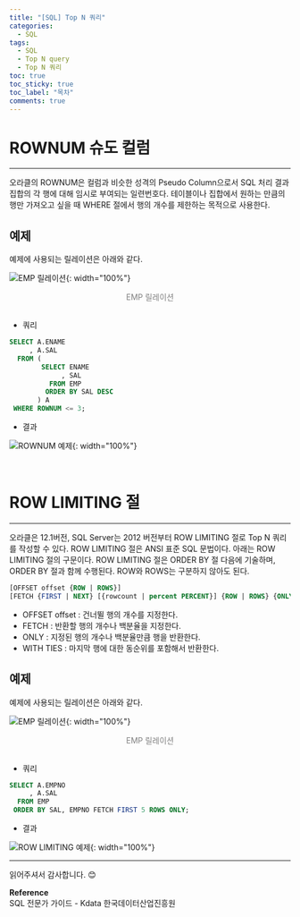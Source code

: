 ```yaml
---
title: "[SQL] Top N 쿼리"
categories:
  - SQL
tags:
  - SQL
  - Top N query
  - Top N 쿼리
toc: true
toc_sticky: true
toc_label: "목차"
comments: true
---
```


# ROWNUM 슈도 컬럼
---
오라클의 ROWNUM은 컬럼과 비슷한 성격의 Pseudo Column으로서 SQL 처리 결과 집합의 각 행에 대해 임시로 부여되는 일련번호다. 테이블이나 집합에서 원하는 만큼의 행만 가져오고 싶을 때 WHERE 절에서 행의 개수를 제한하는 목적으로 사용한다.

## 예제
예제에 사용되는 릴레이션은 아래와 같다.

![EMP 릴레이션](/blog/assets/img/posts/20221017/emp-relation.png "EMP 릴레이션"){: width="100%"}
<div style="color: gray; text-align: center; margin-bottom: 30px;">EMP 릴레이션</div>

- 쿼리
  
```sql
SELECT A.ENAME
     , A.SAL
  FROM (
        SELECT ENAME
             , SAL
          FROM EMP
         ORDER BY SAL DESC
       ) A
 WHERE ROWNUM <= 3;
```

- 결과

![ROWNUM 예제](/blog/assets/img/posts/20221030/query-example.png "ROWNUM 예제"){: width="100%"}

<br>

# ROW LIMITING 절
---
오라클은 12.1버전, SQL Server는 2012 버전부터 ROW LIMITING 절로 Top N 쿼리를 작성할 수 있다. ROW LIMITING 절은 ANSI 표준 SQL 문법이다. 아래는 ROW LIMITING 절의 구문이다. ROW LIMITING 절은 ORDER BY 절 다음에 기술하며, ORDER BY 절과 함께 수행된다. ROW와 ROWS는 구분하지 않아도 된다.

```sql
[OFFSET offset {ROW | ROWS}]
[FETCH {FIRST | NEXT} [{rowcount | percent PERCENT}] {ROW | ROWS} {ONLY | WITH TIES}]
```

- OFFSET offset : 건너뛸 행의 개수를 지정한다.
- FETCH : 반환할 행의 개수나 백분율을 지정한다.
- ONLY : 지정된 행의 개수나 백분율만큼 행을 반환한다.
- WITH TIES : 마지막 행에 대한 동순위를 포함해서 반환한다.

## 예제
예제에 사용되는 릴레이션은 아래와 같다.

![EMP 릴레이션](/blog/assets/img/posts/20221017/emp-relation.png "EMP 릴레이션"){: width="100%"}
<div style="color: gray; text-align: center; margin-bottom: 30px;">EMP 릴레이션</div>

- 쿼리
  
```sql
SELECT A.EMPNO
     , A.SAL
  FROM EMP
 ORDER BY SAL, EMPNO FETCH FIRST 5 ROWS ONLY;
```

- 결과

![ROW LIMITING 예제](/blog/assets/img/posts/20221030/query-example2.png "ROW LIMITING 예제"){: width="100%"}

---

읽어주셔서 감사합니다. 😊 

__Reference__  
SQL 전문가 가이드 - Kdata 한국데이터산업진흥원  